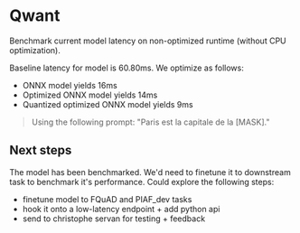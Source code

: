# Qwant

Benchmark current model latency on non-optimized runtime (without CPU optimization).

Baseline latency for model is 60.80ms. We optimize as follows:
- ONNX model yields 16ms
- Optimized ONNX model yields 14ms
- Quantized optimized ONNX model yields 9ms
> Using the following prompt: "Paris est la capitale de la [MASK]."

## Next steps

The model has been benchmarked. We'd need to finetune it to downstream task to benchmark it's performance. Could explore the following steps:
- finetune model to FQuAD and PIAF_dev tasks
- hook it onto a low-latency endpoint + add python api
- send to christophe servan for testing + feedback